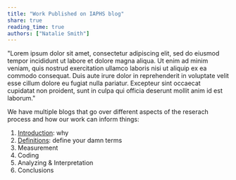 ```yaml
---
title: "Work Published on IAPHS blog"
share: true
reading_time: true
authors: ["Natalie Smith"]
---
```


"Lorem ipsum dolor sit amet, consectetur adipiscing elit, sed do eiusmod tempor incididunt ut labore et dolore magna aliqua. Ut enim ad minim veniam, quis nostrud exercitation ullamco laboris nisi ut aliquip ex ea commodo consequat. Duis aute irure dolor in reprehenderit in voluptate velit esse cillum dolore eu fugiat nulla pariatur. Excepteur sint occaecat cupidatat non proident, sunt in culpa qui officia deserunt mollit anim id est laborum."

We have multiple blogs that go over different aspects of the reserach process and how our work can inform things: 

1. [Introduction](https://iaphs.org/beyond-the-boxes-part-1-guiding-questions-for-thoughtfully-measuring-and-interpreting-race-in-population-health-research/): why 
2. [Definitions](https://iaphs.org/beyond-the-boxes-part-2-defining-race-and-ethnicity/): define your damn terms
3. Measurement
4. Coding
5. Analyzing & Interpretation
6. Conclusions

